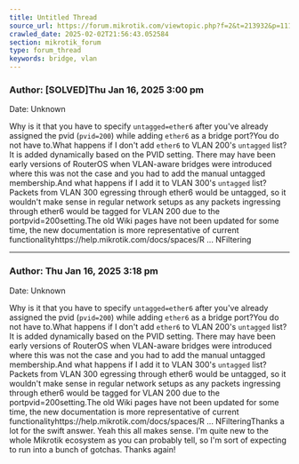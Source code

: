 ```yaml
---
title: Untitled Thread
source_url: https://forum.mikrotik.com/viewtopic.php?f=2&t=213932&p=1119392&amp;sid=3b77a3334c914448dbbc02bfdff4c3aa#p1119392
crawled_date: 2025-02-02T21:56:43.052584
section: mikrotik_forum
type: forum_thread
keywords: bridge, vlan
---
```


### Author: [SOLVED]Thu Jan 16, 2025 3:00 pm
Date: Unknown

Why is it that you have to specify `untagged=ether6` after you've already assigned the pvid (`pvid=200`) while adding `ether6` as a bridge port?You do not have to.What happens if I don't add `ether6` to VLAN 200's `untagged` list?It is added dynamically based on the PVID setting. There may have been early versions of RouterOS when VLAN-aware bridges were introduced where this was not the case and you had to add the manual untagged membership.And what happens if I add it to VLAN 300's `untagged` list?Packets from VLAN 300 egressing through ether6 would be untagged, so it wouldn't make sense in regular network setups as any packets ingressing through ether6 would be tagged for VLAN 200 due to the portpvid=200setting.The old Wiki pages have not been updated for some time, the new documentation is more representative of current functionalityhttps://help.mikrotik.com/docs/spaces/R ... NFiltering


---
### Author: Thu Jan 16, 2025 3:18 pm
Date: Unknown

Why is it that you have to specify `untagged=ether6` after you've already assigned the pvid (`pvid=200`) while adding `ether6` as a bridge port?You do not have to.What happens if I don't add `ether6` to VLAN 200's `untagged` list?It is added dynamically based on the PVID setting. There may have been early versions of RouterOS when VLAN-aware bridges were introduced where this was not the case and you had to add the manual untagged membership.And what happens if I add it to VLAN 300's `untagged` list?Packets from VLAN 300 egressing through ether6 would be untagged, so it wouldn't make sense in regular network setups as any packets ingressing through ether6 would be tagged for VLAN 200 due to the portpvid=200setting.The old Wiki pages have not been updated for some time, the new documentation is more representative of current functionalityhttps://help.mikrotik.com/docs/spaces/R ... NFilteringThanks a lot for the swift answer. Yeah this all makes sense. I'm quite new to the whole Mikrotik ecosystem as you can probably tell, so I'm sort of expecting to run into a bunch of gotchas. Thanks again!

